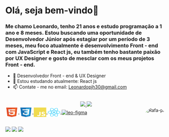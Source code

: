 <h1>Olá, seja bem-vindo👋</h1> 
<h3>Me chamo Leonardo, tenho 21 anos e estudo programação a 1 ano e 8 meses. Estou buscando uma oportunidade de Desenvolvedor Júnior após estagiar por um período de 3 meses, meu foco atualmente é desenvolvimento Front - end com JavaScript e React js, eu também tenho bastante paixão por UX Designer e gosto de mesclar com os meus projetos Front - end.
</h3>



- 🔭 Desenvolvedor Front - end & UX Designer <br>
- 🌱 Estou estudando atualmente: React js <br>
- 📫 Contate - me no email: Leonardopjh30@gmail.com

<br>

<div align="center">
  <a href="https://github.com/Leonardoaugusto77">
  <img height="180em" src="https://github-readme-stats.vercel.app/api?username=Leonardoaugusto77&show_icons=true&theme=dracula&include_all_commits=true&count_private=true"/>
  <img height="180em" src="https://github-readme-stats.vercel.app/api/top-langs/?username=Leonardoaugusto77&layout=compact&langs_count=7&theme=dracula"/>
</div>
  
<div>
  <img align="center" alt="leo-HTML" height="30" width="40" src="https://raw.githubusercontent.com/devicons/devicon/master/icons/html5/html5-original.svg">
  <img align="center" alt="leo-CSS" height="30" width="40" src="https://raw.githubusercontent.com/devicons/devicon/master/icons/css3/css3-original.svg">
  <img align="center" alt="leo-Js" height="30" width="40" src="https://raw.githubusercontent.com/devicons/devicon/master/icons/javascript/javascript-plain.svg">
  <img align="center" alt="leo-React" height="30" width="40" src="https://raw.githubusercontent.com/devicons/devicon/master/icons/react/react-original.svg">
  <img align="center" alt="leo-figma" height="30" width"40" src="https://cdn.jsdelivr.net/gh/devicons/devicon/icons/figma/figma-original.svg"/>
   <img align="right" alt="Rafa-pic" height="150" style="border-radius:50px;" src="https://uploads.spiritfanfiction.com/fanfics/capitulos/201912/kin-sarutobi-kakashi-hatake-18183703-271220191721.gif">
</div>
  
  </div>
  
  ##
 
<div> 
  
<a href="https://www.instagram.com/project_heisen/" target="_blank"><img src="https://img.shields.io/badge/-Instagram-%23E4405F?style=for-the-badge&logo=instagram&logoColor=white" target="_blank"></a>
<a href = "leonardopjh30@gmail.com"><img src="https://img.shields.io/badge/-Gmail-%23333?style=for-the-badge&logo=gmail&logoColor=white" target="_blank"></a>
<a href="https://www.linkedin.com/in/leonardo-augusto-36a3011ab/" target="_blank"><img src="https://img.shields.io/badge/-LinkedIn-%230077B5?style=for-the-badge&logo=linkedin&logoColor=white" target="_blank"></a> 
 
  
  
